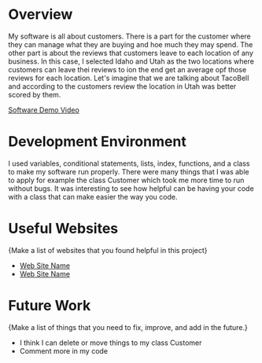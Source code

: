 # Overview

My software is all about customers. There is a part for the customer where they can
manage what they are buying and hoe much they may spend. The other part is about the reviews that customers leave to each location of any business. In this case, I selected Idaho and Utah as the two locations where customers can leave thei reviews to ion the end get an average opf those reviews for each location. Let's imagine that we are talking about TacoBell and according to the customers review the location in Utah was better scored by them.

[Software Demo Video](https://youtu.be/bs9Djb0_LZs)

# Development Environment

I used variables, conditional statements, lists, index, functions, and a class to make my software run properly. There were many things that I was able to apply for example the class Customer which took me more time to run without bugs. It was interesting to see how helpful can be having your code with a class that can make easier the way you code.

# Useful Websites

{Make a list of websites that you found helpful in this project}
* [Web Site Name](https://www.w3schools.com/python/default.asp)
* [Web Site Name](https://docs.python.org/3.8/library/index.html)

# Future Work

{Make a list of things that you need to fix, improve, and add in the future.}
* I think I can delete or move things to my class Customer
* Comment more in my code